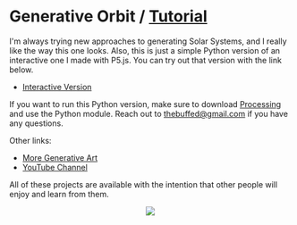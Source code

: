 # Generative Orbit / [Tutorial](https://www.youtube.com/watch?v=jeocE6bLczE)

I'm always trying new approaches to generating Solar Systems, and I really like the way this one looks. Also, this is just a simple Python version of an interactive one I made with P5.js. You can try out that version with the link below.

- [Interactive Version](https://www.erdavids.com/generative-orbit/)

If you want to run this Python version, make sure to download [Processing](https://www.processing.org) and use the Python module. Reach out to thebuffed@gmail.com if you have any questions.

Other links:
- [More Generative Art](https://github.com/erdavids/Generative-Art)
- [YouTube Channel](https://www.youtube.com/channel/UCUrmX3SvpPerq-KAfGBrgGQ)

All of these projects are available with the intention that other people will enjoy and learn from them. 

<p align="center"><img src="https://github.com/erdavids/Generative-Orbit/blob/master/Examples/884.png"></p>

